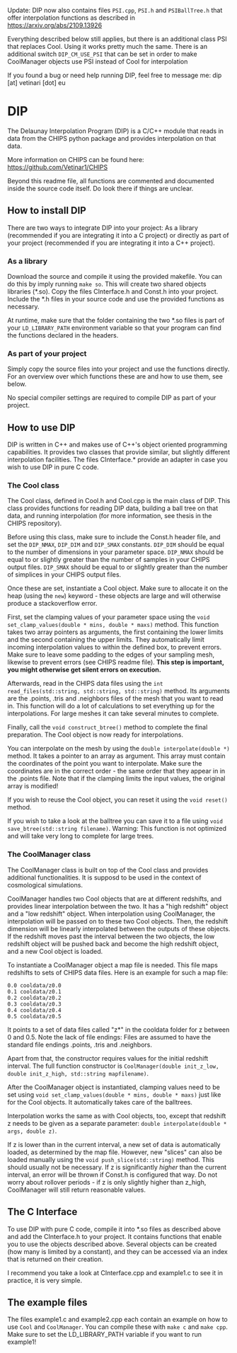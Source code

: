 Update: DIP now also contains files `PSI.cpp`, `PSI.h` and `PSIBallTree.h` that offer interpolation functions as described in https://arxiv.org/abs/2109.13926

Everything described below still applies, but there is an additional class PSI that replaces Cool. Using it works pretty much the same. There is an additional switch `DIP_CM_USE_PSI` that can be set in order to make CoolManager objects use PSI instead of Cool for interpolation

If you found a bug or need help running DIP, feel free to message me: dip [at] vetinari [dot] eu

# DIP

The Delaunay Interpolation Program (DIP) is a C/C++ module that reads in data from the CHIPS python package and
provides interpolation on that data.

More information on CHIPS can be found here: https://github.com/Vetinar1/CHIPS

Beyond this readme file, all functions are commented and documented inside the source code itself.
Do look there if things are unclear.

## How to install DIP

There are two ways to integrate DIP into your project:
As a library (recommended if you are integrating it into a C project) or directly as part of your project
(recommended if you are integrating it into a C++ project).

### As a library

Download the source and compile it using the provided makefile. You can do this by imply running `make so`.
This will create two shared objects libraries (*.so).
Copy the files CInterface.h and Const.h into your project.
Include the *.h files in your source code and use the provided functions as necessary.

At runtime, make sure that the folder containing the two *.so files is part of your `LD_LIBRARY_PATH` environment
variable so that your program can find the functions declared in the headers.


### As part of your project

Simply copy the source files into your project and use the functions directly.
For an overview over which functions these are and how to use them, see below.

No special compiler settings are required to compile DIP as part of your project.


## How to use DIP

DIP is written in C++ and makes use of C++'s object oriented programming capabilities.
It provides two classes that provide similar, but slightly different interpolation facilities.
The files CInterface.* provide an adapter in case you wish to use DIP in pure C code.


### The Cool class

The Cool class, defined in Cool.h and Cool.cpp is the main class of DIP.
This class provides functions for reading DIP data, building a ball tree on that data, and running interpolation
(for more information, see thesis in the CHIPS repository).

Before using this class, make sure to include the Const.h header file, and set the `DIP_NMAX`, `DIP_DIM` and `DIP_SMAX` constants.
`DIP_DIM` should be equal to the number of dimensions in your parameter space.
`DIP_NMAX` should be equal to or slightly greater than the number of samples in your CHIPS output files.
`DIP_SMAX` should be equal to or slightly greater than the number of simplices in your CHIPS output files.

Once these are set, instantiate a Cool object. Make sure to allocate it on the heap (using the `new`) keyword -
these objects are large and will otherwise produce a stackoverflow error.

First, set the clamping values of your parameter space using the `void set_clamp_values(double * mins, double * maxs)` method.
This function takes two array pointers as arguments, the first containing the lower limits and the second containing
the upper limits.
They automatically limit incoming interpolation values to within the defined box, to prevent errors.
Make sure to leave some padding to the edges of your sampling mesh, likewise to prevent errors (see CHIPS readme file).
**This step is important, you might otherwise get silent errors on execution.**

Afterwards, read in the CHIPS data files using the `int read_files(std::string, std::string, std::string)` method.
Its arguments are the .points, .tris and .neighbors files of the mesh that you want to read in.
This function will do a lot of calculations to set everything up for the interpolations.
For large meshes it can take several minutes to complete.

Finally, call the `void construct_btree()` method to complete the final preparation.
The Cool object is now ready for interpolations.

You can interpolate on the mesh by using the `double interpolate(double *)` method.
It takes a pointer to an array as argument. This array must contain the coordinates of the point you want to interpolate.
Make sure the coordinates are in the correct order - the same order that they appear in in the .points file.
Note that if the clamping limits the input values, the original array is modified!

If you wish to reuse the Cool object, you can reset it using the `void reset()` method.

If you wish to take a look at the balltree you can save it to a file using `void save_btree(std::string filename)`.
Warning: This function is not optimized and will take very long to complete for large trees.


### The CoolManager class

The CoolManager class is built on top of the Cool class and provides additional functionalities.
It is supposd to be used in the context of cosmological simulations.

CoolManager handles two Cool objects that are at different redshifts, and provides linear interpolation between the two.
It has a "high redshift" object and a "low redshift" object.
When interpolation using CoolManager, the interpolation will be passed on to these two Cool objects.
Then, the redshift dimension will be linearly interpolated between the outputs of these objects.
If the redshift moves past the interval between the two objects, the low redshift object will be pushed back and 
become the high redshift object, and a new Cool object is loaded.

To instantiate a CoolManager object a map file is needed. This file maps redshifts to sets of CHIPS data files.
Here is an example for such a map file:

```
0.0 cooldata/z0.0
0.1 cooldata/z0.1
0.2 cooldata/z0.2
0.3 cooldata/z0.3
0.4 cooldata/z0.4
0.5 cooldata/z0.5
```

It points to a set of data files called "z*" in the cooldata folder for z between 0 and 0.5.
Note the lack of file endings: Files are assumed to have the standard file endings .points, .tris and .neighbors.

Apart from that, the constructor requires values for the initial redshift interval.
The full function constructor is `CoolManager(double init_z_low, double init_z_high, std::string mapfilename)`.

After the CoolManager object is instantiated, clamping values need to be set using
`void set_clamp_values(double * mins, double * maxs)` just like for the Cool objects.
It automatically takes care of the balltrees.

Interpolation works the same as with Cool objects, too, except that redshift z needs to be given as a separate
parameter: `double interpolate(double * args, double z)`.

If z is lower than in the current interval, a new set of data is automatically loaded, as determined by the map file.
However, new "slices" can also be loaded manually using the `void push_slice(std::string)` method.
This should usually not be necessary.
If z is significantly *higher* than the current interval, an error will be thrown if Const.h is configured that way.
Do not worry about rollover periods - if z is only slightly higher than z_high, CoolManager will still return
reasonable values.


## The C Interface

To use DIP with pure C code, compile it into *.so files as described above and add the CInterface.h to your project.
It contains functions that enable you to use the objects described above.
Several objects can be created (how many is limited by a constant), and they can be accessed via an index that is
returned on their creation.

I recommend you take a look at CInterface.cpp and example1.c to see it in practice, it is very simple.


## The example files

The files example1.c and example2.cpp each contain an example on how to use `Cool` and `CoolManager`.
You can compile these with `make c` and `make cpp`. Make sure to set the LD_LIBRARY_PATH variable if you want to 
run example1!
